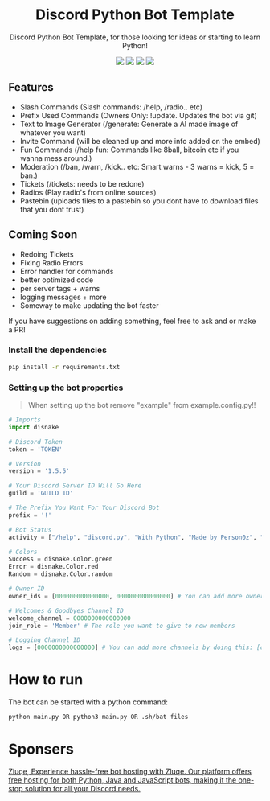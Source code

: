 
<h1 align="center">
  Discord Python Bot Template
</h1>

<p align="center">Discord Python Bot Template, for those looking for ideas or starting to learn Python!<p>
<p align="center">
  <a href="https://discord.gg/D8rjRN3uJQ"><img src="https://img.shields.io/discord/1054287234544713788?logo=discord"></a>
  <a href="//github.com/Person0z/discord.py-template"><img src="https://img.shields.io/github/repo-size/Person0z/discord.py-template"></a>
  <a href="//github.com/Person0z/discord.py-template/commits"><img src="https://img.shields.io/github/last-commit/Person0z/discord.py-template"></a>
  <a href="//github.com/Person0z/discord.py-template/contributors"><img src="https://img.shields.io/github/contributors/Person0z/discord.py-template"></a>
</p>

## Features

- Slash Commands (Slash commands: /help, /radio.. etc)
- Prefix Used Commands (Owners Only: !update. Updates the bot via git)
- Text to Image Generator (/generate: Generate a AI made image of whatever you want)
- Invite Command (will be cleaned up and more info added on the embed)
- Fun Commands (/help fun: Commands like 8ball, bitcoin etc if you wanna mess around.)
- Moderation (/ban, /warn, /kick.. etc: Smart warns - 3 warns = kick, 5 = ban.)
- Tickets (/tickets: needs to be redone)
- Radios (Play radio's from online sources)
- Pastebin (uploads files to a pastebin so you dont have to download files that you dont trust)

## Coming Soon
- Redoing Tickets
- Fixing Radio Errors
- Error handler for commands
- better optimized code
- per server tags + warns
- logging messages + more
- Someway to make updating the bot faster

If you have suggestions on adding something, feel free to ask and or make a PR!

### Install the dependencies

```sh
pip install -r requirements.txt
```

### Setting up the bot properties

> When setting up the bot remove "example" from example.config.py!!
```python
# Imports
import disnake

# Discord Token
token = 'TOKEN'

# Version
version = '1.5.5'

# Your Discord Server ID Will Go Here 
guild = 'GUILD ID'

# The Prefix You Want For Your Discord Bot
prefix = '!'

# Bot Status
activity = ["/help", "discord.py", "With Python", "Made by Person0z", "v1.5.6"]

# Colors
Success = disnake.Color.green
Error = disnake.Color.red
Random = disnake.Color.random

# Owner ID
owner_ids = [000000000000000, 000000000000000] # You can add more owner ids by adding a comma and the id

# Welcomes & Goodbyes Channel ID
welcome_channel = 0000000000000000
join_role = 'Member' # The role you want to give to new members

# Logging Channel ID
logs = [0000000000000000] # You can add more channels by doing this: [channel_id, channel_id, channel_id]
```

# How to run
The bot can be started with a python command:
```sh
python main.py OR python3 main.py OR .sh/bat files
```

# Sponsers
[Zluqe, Experience hassle-free bot hosting with Zluqe. Our platform offers free hosting for both Python, Java and JavaScript bots, making it the one-stop solution for all your Discord needs.](https://zluqe.com/)
